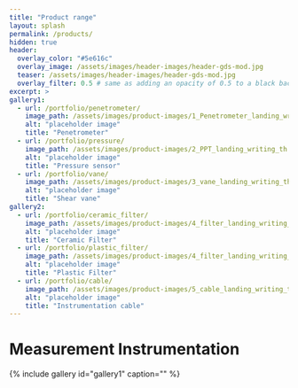 ```yaml
---
title: "Product range"
layout: splash
permalink: /products/
hidden: true
header:
  overlay_color: "#5e616c"
  overlay_image: /assets/images/header-images/header-gds-mod.jpg
  teaser: /assets/images/header-images/header-gds-mod.jpg
  overlay_filter: 0.5 # same as adding an opacity of 0.5 to a black background
excerpt: >
gallery1:
  - url: /portfolio/penetrometer/
    image_path: /assets/images/product-images/1_Penetrometer_landing_writing_th.jpg
    alt: "placeholder image"
    title: "Penetrometer"
  - url: /portfolio/pressure/
    image_path: /assets/images/product-images/2_PPT_landing_writing_th.jpg
    alt: "placeholder image"
    title: "Pressure sensor"
  - url: /portfolio/vane/
    image_path: /assets/images/product-images/3_vane_landing_writing_th.jpg
    alt: "placeholder image"
    title: "Shear vane"
gallery2:
  - url: /portfolio/ceramic_filter/
    image_path: /assets/images/product-images/4_filter_landing_writing_th.jpg
    alt: "placeholder image"
    title: "Ceramic Filter"
  - url: /portfolio/plastic_filter/
    image_path: /assets/images/product-images/4_filter_landing_writing_th.jpg
    alt: "placeholder image"
    title: "Plastic Filter"
  - url: /portfolio/cable/
    image_path: /assets/images/product-images/5_cable_landing_writing_th.jpg
    alt: "placeholder image"
    title: "Instrumentation cable"
---
```


# Measurement Instrumentation
{% include gallery id="gallery1" caption="" %}

